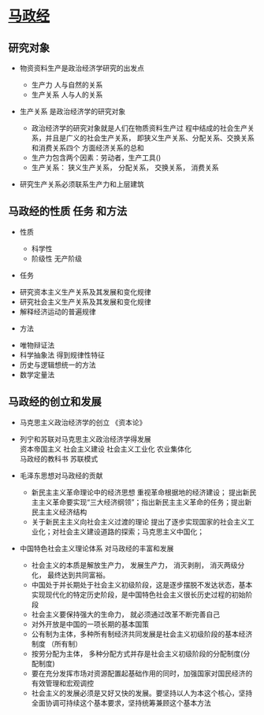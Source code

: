 # [马政经](https://zhuanlan.zhihu.com/p/342430670)
## 研究对象 
* 物资资料生产是政治经济学研究的出发点
   - 生产力 人与自然的关系
   - 生产关系  人与人的关系

* 生产关系 是政治经济学的研究对象
   - 政治经济学的研究对象就是人们在物质资料生产过
程中结成的社会生产关系，并且是广义的社会生产关系，
即狭义生产关系、分配关系、交换关系和消费关系四个
方面经济关系的总和
   - 生产力包含两个因素：劳动者，生产工具()
   - 生产关系： 狭义生产关系， 分配关系， 交换关系， 消费关系
* 研究生产关系必须联系生产力和上层建筑
## 马政经的性质 任务 和方法 
* 性质 
  - 科学性  
  - 阶级性 无产阶级 

* 任务 
 - 研究资本主义生产关系及其发展和变化规律 
 - 研究社会主义生产关系及其发展和变化规律 
 - 解释经济运动的普遍规律 
* 方法 
 - 唯物辩证法 
 - 科学抽象法 得到规律性特征
 - 历史与逻辑想统一的方法 
 - 数学定量法 
## 马政经的创立和发展  
* 马克思主义政治经济学的创立 《资本论》
   
* 列宁和苏联对马克思主义政治经济学得发展  
 资本帝国主义 社会主义建设 社会主义工业化 农业集体化  
 马政经的教科书 苏联模式 

* 毛泽东思想对马政经的贡献 
   - 新民主主义革命理论中的经济思想 
   重视革命根据地的经济建设； 提出新民主主义革命要实现“三大经济纲领”；指出新民主主义革命的任务；提出新民主主义经济结构
   - 关于新民主主义向社会主义过渡的理论 
    提出了逐步实现国家的社会主义工业化；对社会主义建设道路的探索；马克思主义中国化；
* 中国特色社会主义理论体系 对马政经的丰富和发展 
    - 社会主义的本质是解放生产力， 发展生产力， 消灭剥削， 消灭两级分化， 最终达到共同富裕。
    - 中国处于并长期处于社会主义初级阶段，这是逐步摆脱不发达状态，基本实现现代化的特定历史阶段，是中国特色社会主义很长历史过程的初始阶段
    - 社会主义要保持强大的生命力， 就必须通过改革不断完善自己
    - 对外开放是中国的一项长期的基本国策 
    - 公有制为主体，多种所有制经济共同发展是社会主义初级阶段的基本经济制度  （所有制）
    - 按劳分配为主体， 多种分配方式并存是社会主义初级阶段的分配制度(分配制度) 
    - 要在充分发挥市场对资源配置起基础作用的同时，加强国家对国民经济的有效管理和宏观调控 
    - 社会主义的发展必须是又好又快的发展。要坚持以人为本这个核心，坚持全面协调可持续这个基本要求，坚持统筹兼顾这个基本方法









